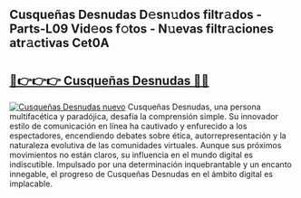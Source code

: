 ## Cusqueñas Desnudas D𝚎sn𝚞dos filtr𝚊dos - Parts-L09 Vid𝚎os f𝚘tos - N𝚞evas filtr𝚊ciones atr𝚊ctivas Cet0A

# <h2><a href="http://mbczo66.tromn.icu/?c=Cusque%c3%b1as+Desnudas">🔗👉👉👉 Cusqueñas Desnudas 🔗🔗</a></h2>

[![Cusqueñas Desnudas nuevo](https://i.imgur.com/pEAQMta.gif)](http://mbczo66.tromn.icu/?c=Cusque%c3%b1as+Desnudas)
Cusqueñas Desnudas, una persona multifacética y paradójica, desafía la comprensión simple. Su innovador estilo de comunicación en línea ha cautivado y enfurecido a los espectadores, encendiendo debates sobre ética, autorrepresentación y la naturaleza evolutiva de las comunidades virtuales. Aunque sus próximos movimientos no están claros, su influencia en el mundo digital es indiscutible. Impulsado por una determinación inquebrantable y un encanto innegable, el progreso de Cusqueñas Desnudas en el ámbito digital es implacable.
